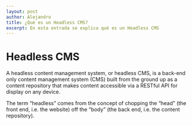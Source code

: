 ```yaml
---
layout: post
author: Alejandro
title: ¿Qué es un Headless CMS?
excerpt: En esta entrada se explica qué es un Headless CMS
---
```

# Headless CMS
A headless content management system, or headless CMS, is a back-end only content management system (CMS) built from the ground up as a content repository that makes content accessible via a RESTful API for display on any device.

The term “headless” comes from the concept of chopping the “head” (the front end, i.e. the website) off the “body” (the back end, i.e. the content repository). 
